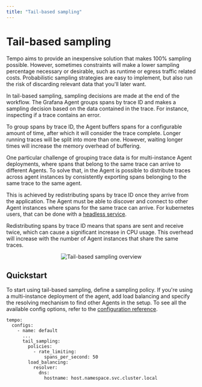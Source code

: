```yaml
---
title: "Tail-based sampling"
---
```


# Tail-based sampling

Tempo aims to provide an inexpensive solution that makes 100% sampling possible.
However, sometimes constraints will make a lower sampling percentage necessary or desirable,
such as runtime or egress traffic related costs.
Probabilistic sampling strategies are easy to implement,
but also run the risk of discarding relevant data that you'll later want.

In tail-based sampling, sampling decisions are made at the end of the workflow.
The Grafana Agent groups spans by trace ID and makes a sampling decision based on the data contained in the trace.
For instance, inspecting if a trace contains an error.

To group spans by trace ID, the Agent buffers spans for a configurable amount of time,
after which it will consider the trace complete.
Longer running traces will be split into more than one.
However, waiting longer times will increase the memory overhead of buffering.

One particular challenge of grouping trace data is for multi-instance Agent deployments,
where spans that belong to the same trace can arrive to different Agents.
To solve that, in the Agent is possible to distribute traces across agent instances by consistently exporting spans belonging to the same trace to the same agent.

This is achieved by redistributing spans by trace ID once they arrive from the application.
The Agent must be able to discover and connect to other Agent instances where spans for the same trace can arrive.
For kubernetes users, that can be done with a [headless service](https://kubernetes.io/docs/concepts/services-networking/service/#headless-services).

Redistributing spans by trace ID means that spans are sent and receive twice,
which can cause a significant increase in CPU usage.
This overhead will increase with the number of Agent instances that share the same traces.

<p align="center"><img src="../tail-based-sampling.png" alt="Tail-based sampling overview"></p>

## Quickstart

To start using tail-based sampling, define a sampling policy.
If you're using a multi-instance deployment of the agent,
add load balancing and specify the resolving mechanism to find other Agents in the setup.
To see all the available config options, refer to the [configuration reference](https://github.com/grafana/agent/blob/main/docs/configuration/tempo-config.md).

```
tempo:
  configs:
    - name: default
      ...
      tail_sampling:
        policies:
          - rate_limiting:
              spans_per_second: 50
        load_balancing:
          resolver:
            dns:
              hostname: host.namespace.svc.cluster.local
```
